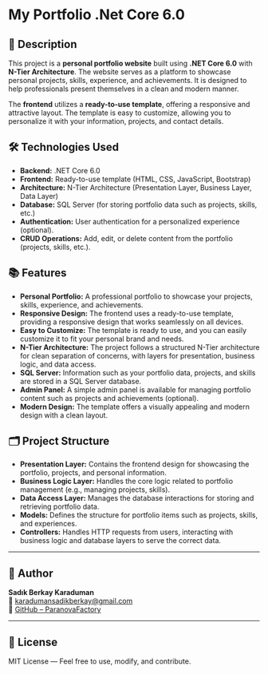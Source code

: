 # My Portfolio .Net Core 6.0

## 📄 Description

This project is a **personal portfolio website** built using **.NET Core 6.0** with **N-Tier Architecture**. The website serves as a platform to showcase personal projects, skills, experience, and achievements. It is designed to help professionals present themselves in a clean and modern manner.

The **frontend** utilizes a **ready-to-use template**, offering a responsive and attractive layout. The template is easy to customize, allowing you to personalize it with your information, projects, and contact details.

## 🛠️ Technologies Used

- **Backend:** .NET Core 6.0
- **Frontend:** Ready-to-use template (HTML, CSS, JavaScript, Bootstrap)
- **Architecture:** N-Tier Architecture (Presentation Layer, Business Layer, Data Layer)
- **Database:** SQL Server (for storing portfolio data such as projects, skills, etc.)
- **Authentication:** User authentication for a personalized experience (optional).
- **CRUD Operations:** Add, edit, or delete content from the portfolio (projects, skills, etc.).

## 📚 Features

- **Personal Portfolio:** A professional portfolio to showcase your projects, skills, experience, and achievements.
- **Responsive Design:** The frontend uses a ready-to-use template, providing a responsive design that works seamlessly on all devices.
- **Easy to Customize:** The template is ready to use, and you can easily customize it to fit your personal brand and needs.
- **N-Tier Architecture:** The project follows a structured N-Tier architecture for clean separation of concerns, with layers for presentation, business logic, and data access.
- **SQL Server:** Information such as your portfolio data, projects, and skills are stored in a SQL Server database.
- **Admin Panel:** A simple admin panel is available for managing portfolio content such as projects and achievements (optional).
- **Modern Design:** The template offers a visually appealing and modern design with a clean layout.

## 🗂️ Project Structure

- **Presentation Layer:** Contains the frontend design for showcasing the portfolio, projects, and personal information.
- **Business Logic Layer:** Handles the core logic related to portfolio management (e.g., managing projects, skills).
- **Data Access Layer:** Manages the database interactions for storing and retrieving portfolio data.
- **Models:** Defines the structure for portfolio items such as projects, skills, and experiences.
- **Controllers:** Handles HTTP requests from users, interacting with business logic and database layers to serve the correct data.

---

## 👤 Author

**Sadık Berkay Karaduman**  
📧 [karadumansadikberkay@gmail.com](mailto:karadumansadikberkay@gmail.com)  
🔗 [GitHub – ParanovaFactory](https://github.com/ParanovaFactory)

---

## 📄 License

MIT License — Feel free to use, modify, and contribute.
